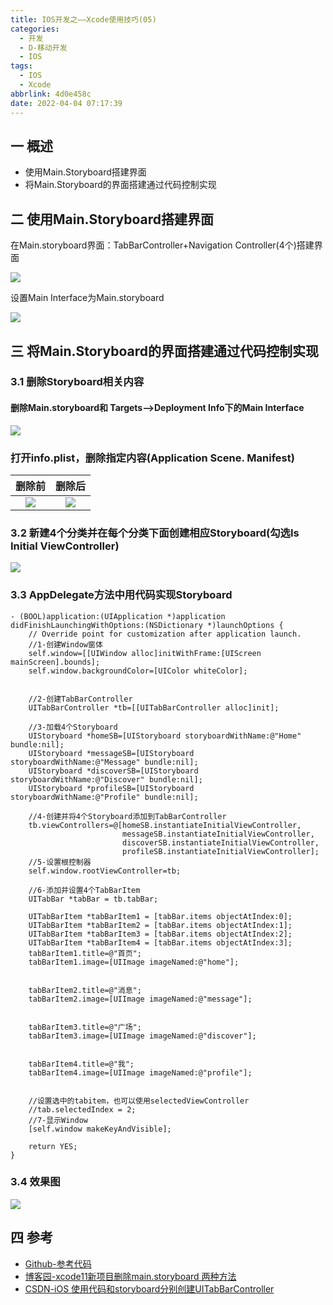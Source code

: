 ```yaml
---
title: IOS开发之——Xcode使用技巧(05)
categories:
  - 开发
  - D-移动开发
  - IOS
tags:
  - IOS
  - Xcode
abbrlink: 4d0e458c
date: 2022-04-04 07:17:39
---
```

## 一 概述

* 使用Main.Storyboard搭建界面
* 将Main.Storyboard的界面搭建通过代码控制实现

<!--more-->

## 二 使用Main.Storyboard搭建界面

在Main.storyboard界面：TabBarController+Navigation Controller(4个)搭建界面

![][1]

设置Main  Interface为Main.storyboard

![][2]

## 三 将Main.Storyboard的界面搭建通过代码控制实现

### 3.1 删除Storyboard相关内容

####  删除Main.storyboard和 Targets—>Deployment Info下的Main Interface
![][3]

###  打开info.plist，删除指定内容(Application Scene. Manifest)

| 删除前 | 删除后 |
| :----: | :----: |
| ![][4] | ![][5] |

### 3.2 新建4个分类并在每个分类下面创建相应Storyboard(勾选Is Initial ViewController)

![][6]

### 3.3 AppDelegate方法中用代码实现Storyboard

```
- (BOOL)application:(UIApplication *)application didFinishLaunchingWithOptions:(NSDictionary *)launchOptions {
    // Override point for customization after application launch.
    //1-创建Window窗体
    self.window=[[UIWindow alloc]initWithFrame:[UIScreen mainScreen].bounds];
    self.window.backgroundColor=[UIColor whiteColor];


    //2-创建TabBarController
    UITabBarController *tb=[[UITabBarController alloc]init];

    //3-加载4个Storyboard
    UIStoryboard *homeSB=[UIStoryboard storyboardWithName:@"Home" bundle:nil];
    UIStoryboard *messageSB=[UIStoryboard storyboardWithName:@"Message" bundle:nil];
    UIStoryboard *discoverSB=[UIStoryboard storyboardWithName:@"Discover" bundle:nil];
    UIStoryboard *profileSB=[UIStoryboard storyboardWithName:@"Profile" bundle:nil];
    
    //4-创建并将4个Storyboard添加到TabBarController
    tb.viewControllers=@[homeSB.instantiateInitialViewController,
                         messageSB.instantiateInitialViewController,
                         discoverSB.instantiateInitialViewController,
                         profileSB.instantiateInitialViewController];
    //5-设置根控制器
    self.window.rootViewController=tb;
    
    //6-添加并设置4个TabBarItem
    UITabBar *tabBar = tb.tabBar;
      
    UITabBarItem *tabBarItem1 = [tabBar.items objectAtIndex:0];
    UITabBarItem *tabBarItem2 = [tabBar.items objectAtIndex:1];
    UITabBarItem *tabBarItem3 = [tabBar.items objectAtIndex:2];
    UITabBarItem *tabBarItem4 = [tabBar.items objectAtIndex:3];
    tabBarItem1.title=@"首页";
    tabBarItem1.image=[UIImage imageNamed:@"home"];
    
      
    tabBarItem2.title=@"消息";
    tabBarItem2.image=[UIImage imageNamed:@"message"];
   
      
    tabBarItem3.title=@"广场";
    tabBarItem3.image=[UIImage imageNamed:@"discover"];

      
    tabBarItem4.title=@"我";
    tabBarItem4.image=[UIImage imageNamed:@"profile"];
   
    
    //设置选中的tabitem，也可以使用selectedViewController
    //tab.selectedIndex = 2;
    //7-显示Window
    [self.window makeKeyAndVisible];

    return YES;
}
```

### 3.4 效果图
![][7]

## 四 参考
* [Github-参考代码](https://github.com/PGzxc/StoryboardCode)
* [博客园-xcode11新项目删除main.storyboard 两种方法](https://www.cnblogs.com/baitongtong/p/12023484.html)
* [CSDN-iOS 使用代码和storyboard分别创建UITabBarController](https://blog.csdn.net/chy555chy/article/details/51692287)




[1]:https://cdn.jsdelivr.net/gh/PGzxc/CDN/blog-ios/ios-xcode-05-main-storyboard.png
[2]:https://cdn.jsdelivr.net/gh/PGzxc/CDN/blog-ios/ios-xcode-05-main-storyboard-interface.png
[3]:https://cdn.jsdelivr.net/gh/PGzxc/CDN/blog-ios/ios-xcode-05-main-storyboard-remove.png
[4]:https://cdn.jsdelivr.net/gh/PGzxc/CDN/blog-ios/ios-xcode-05-info-dele-before.png
[5]:https://cdn.jsdelivr.net/gh/PGzxc/CDN/blog-ios/ios-xcode-05-info-dele-after.png
[6]:https://cdn.jsdelivr.net/gh/PGzxc/CDN/blog-ios/ios-xcode-05-four-storyboard-add.png
[7]:https://cdn.jsdelivr.net/gh/PGzxc/CDN/blog-ios/ios-xcode-05-code-preview.gif